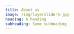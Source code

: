 ```yaml
---
title: About us
image: /img/layerslider9.jpg
heading: A heading
subheading: Some subheading
---
```

